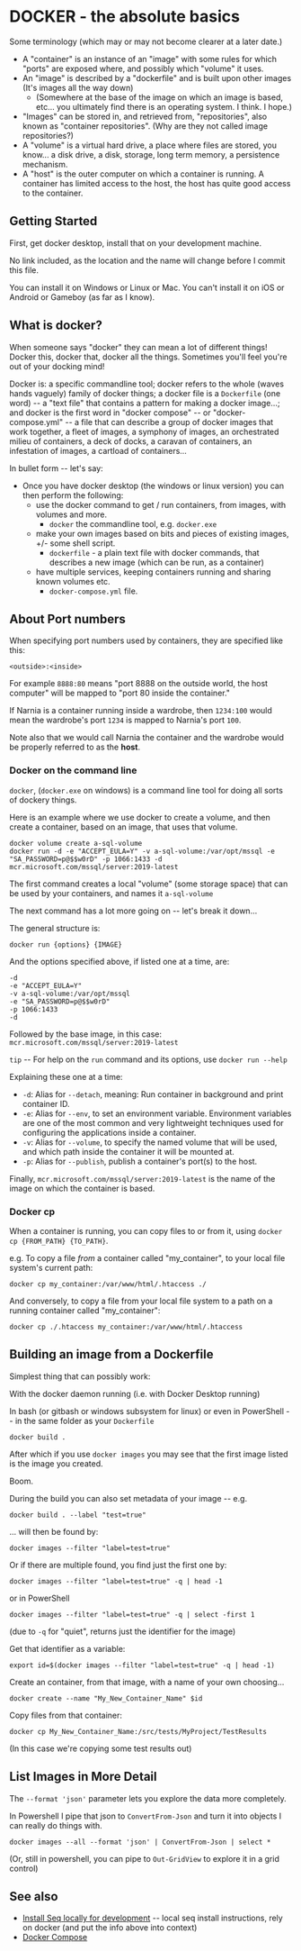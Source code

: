 # DOCKER - the absolute basics

Some terminology (which may or may not become clearer at a later date.)

- A "container" is an instance of an "image" with some rules for which "ports" are exposed where, and possibly which "volume" it uses.
- An "image" is described by a "dockerfile" and is built upon other images (It's images all the way down)
	- (Somewhere at the base of the image on which an image is based, etc... you ultimately find there is an operating system. I think. I hope.)
- "Images" can be stored in, and retrieved from, "repositories", also known as "container repositories". (Why are they not called image repositories?)
- A "volume" is a virtual hard drive, a place where files are stored, you know... a disk drive, a disk, storage, long term memory, a persistence mechanism.
- A "host" is the outer computer on which a container is running. A container has limited access to the host, the host has quite good access to the container.

## Getting Started

First, get docker desktop, install that on your development machine.

No link included, as the location and the name will change before I commit this file.

You can install it on Windows or Linux or Mac. You can't install it on iOS or Android or Gameboy (as far as I know).

## What is docker?

When someone says "docker" they can mean a lot of different things! Docker this, docker that, docker all the things. Sometimes you'll feel you're out of your docking mind!

Docker is: a specific commandline tool; docker refers to the whole (waves hands vaguely) family of docker things; a docker file is a `Dockerfile` (one word) -- a "text file" that contains a pattern for making a docker image...; and docker is the first word in "docker compose" -- or "docker-compose.yml" -- a file that can describe a group of docker images that work together, a fleet of images, a symphony of images, an orchestrated milieu of containers, a deck of docks, a caravan of containers, an infestation of images, a cartload of containers...

In bullet form -- let's say:

- Once you have docker desktop (the windows or linux version) you can then perform the following:
  - use the docker command to get / run containers, from images, with volumes and more.
    - `docker` the commandline tool, e.g. `docker.exe`
  - make your own images based on bits and pieces of existing images, +/- some shell script.
    - `dockerfile` - a plain text file with docker commands, that describes a new image (which can be run, as a container)
  - have multiple services, keeping containers running and sharing known volumes etc.
    - `docker-compose.yml` file.

## About Port numbers

When specifying port numbers used by containers, they are specified like this:

	<outside>:<inside>

For example `8888:80` means "port 8888 on the outside world, the host computer" will be mapped to "port 80 inside the container."

If Narnia is a container running inside a wardrobe, then `1234:100` would mean the wardrobe's port `1234` is mapped to Narnia's port `100`.

Note also that we would call Narnia the container and the wardrobe would be properly referred to as the **host**.

### Docker on the command line

`docker`, (`docker.exe` on windows) is a command line tool for doing all sorts of dockery things.

Here is an example where we use docker to create a volume, and then create a container, based on an image, that uses that volume.

	docker volume create a-sql-volume
	docker run -d -e "ACCEPT_EULA=Y" -v a-sql-volume:/var/opt/mssql -e "SA_PASSWORD=p@$$w0rD" -p 1066:1433 -d mcr.microsoft.com/mssql/server:2019-latest

The first command creates a local "volume" (some storage space) that can be used by your containers, and names it `a-sql-volume`

The next command has a lot more going on -- let's break it down...

The general structure is:

	docker run {options} {IMAGE}

And the options specified above, if listed one at a time, are:

	-d
	-e "ACCEPT_EULA=Y"
	-v a-sql-volume:/var/opt/mssql
	-e "SA_PASSWORD=p@$$w0rD"
	-p 1066:1433
	-d

Followed by the base image, in this case: `mcr.microsoft.com/mssql/server:2019-latest`

`tip` -- For help on the `run` command and its options, use `docker run --help`

Explaining these one at a time:

- `-d`: Alias for `--detach`, meaning: Run container in background and print container ID.
- `-e`: Alias for `--env`, to set an environment variable. Environment variables are one of the most common and very lightweight techniques used for configuring the applications inside a container.
- `-v`: Alias for `--volume`, to specify the named volume that will be used, and which path inside the container it will be mounted at.
- `-p`: Alias for `--publish`, publish a container's port(s) to the host.

Finally, `mcr.microsoft.com/mssql/server:2019-latest` is the name of the image on which the container is based.

### Docker cp

When a container is running, you can copy files to or from it, using `docker cp {FROM_PATH} {TO_PATH}`.

e.g. To copy a file *from* a container called "my_container", to your local file system's current path:

	docker cp my_container:/var/www/html/.htaccess ./

And conversely, to copy a file from your local file system to a path on a running container called "my_container":

	docker cp ./.htaccess my_container:/var/www/html/.htaccess

## Building an image from a Dockerfile

Simplest thing that can possibly work:

With the docker daemon running (i.e. with Docker Desktop running)

In bash (or gitbash or windows subsystem for linux) or even in PowerShell -- in the same folder as your `Dockerfile`

	docker build .

After which if you use `docker images` you may see that the first image listed is the image you created.

Boom.


During the build you can also set metadata of your image -- e.g.


	docker build . --label "test=true"

... will then be found by:

	docker images --filter "label=test=true"

Or if there are multiple found, you find just the first one by:

	docker images --filter "label=test=true" -q | head -1

or in PowerShell

	docker images --filter "label=test=true" -q | select -first 1

(due to `-q` for "quiet", returns just the identifier for the image)

Get that identifier as a variable:

	export id=$(docker images --filter "label=test=true" -q | head -1)

Create an container, from that image, with a name of your own choosing...

	docker create --name "My_New_Container_Name" $id

Copy files from that container:

	docker cp My_New_Container_Name:/src/tests/MyProject/TestResults

(In this case we're copying some test results out)


## List Images in More Detail

The `--format 'json'` parameter lets you explore the data more completely.

In Powershell I pipe that json to `ConvertFrom-Json` and turn it into objects I can really do things with.

	docker images --all --format 'json' | ConvertFrom-Json | select *

(Or, still in powershell, you can pipe to `Out-GridView` to explore it in a grid control)


## See also

- [Install Seq locally for development](../serilog/install_seq_locally_for_development.md) -- local seq install instructions, rely on docker (and put the info above into context)
- [Docker Compose](../docker/docker-compose)